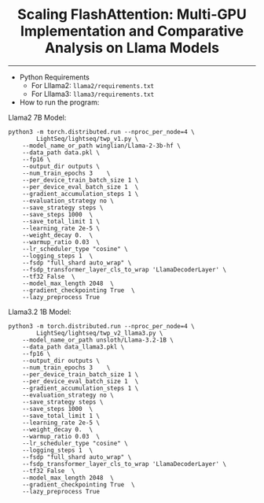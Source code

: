 <center><h1>Scaling FlashAttention: Multi-GPU Implementation and Comparative Analysis on Llama Models</h1></center>
<hr>

- Python Requirements
    - For Lllama2: ``` llama2/requirements.txt ```
    - For Lllama3: ``` llama3/requirements.txt ```
- How to run the program:

Llama2 7B Model:
``` 
python3 -m torch.distributed.run --nproc_per_node=4 \
        LightSeq/lightseq/twp_v1.py \
    --model_name_or_path winglian/Llama-2-3b-hf \
    --data_path data.pkl \
    --fp16 \
    --output_dir outputs \
    --num_train_epochs 3    \
    --per_device_train_batch_size 1 \
    --per_device_eval_batch_size 1  \
    --gradient_accumulation_steps 1 \
    --evaluation_strategy no \
    --save_strategy steps \
    --save_steps 1000  \
    --save_total_limit 1 \
    --learning_rate 2e-5 \
    --weight_decay 0.  \
    --warmup_ratio 0.03  \
    --lr_scheduler_type "cosine" \
    --logging_steps 1  \
    --fsdp "full_shard auto_wrap" \
    --fsdp_transformer_layer_cls_to_wrap 'LlamaDecoderLayer' \
    --tf32 False  \
    --model_max_length 2048  \
    --gradient_checkpointing True  \
    --lazy_preprocess True
```
    
Llama3.2 1B Model:
``` 
python3 -m torch.distributed.run --nproc_per_node=4 \
        LightSeq/lightseq/twp_v2_llama3.py \
    --model_name_or_path unsloth/Llama-3.2-1B \
    --data_path data_llama3.pkl \
    --fp16 \
    --output_dir outputs \
    --num_train_epochs 3    \
    --per_device_train_batch_size 1 \
    --per_device_eval_batch_size 1  \
    --gradient_accumulation_steps 1 \
    --evaluation_strategy no \
    --save_strategy steps \
    --save_steps 1000  \
    --save_total_limit 1 \
    --learning_rate 2e-5 \
    --weight_decay 0.  \
    --warmup_ratio 0.03  \
    --lr_scheduler_type "cosine" \
    --logging_steps 1  \
    --fsdp "full_shard auto_wrap" \
    --fsdp_transformer_layer_cls_to_wrap 'LlamaDecoderLayer' \
    --tf32 False  \
    --model_max_length 2048  \
    --gradient_checkpointing True  \
    --lazy_preprocess True 
```